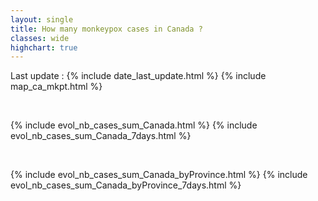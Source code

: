 ```yaml
---
layout: single
title: How many monkeypox cases in Canada ?
classes: wide
highchart: true
---
```


Last update : {% include date_last_update.html %}
{% include map_ca_mkpt.html %}

<!-- <br>  -->
<!-- <link rel="stylesheet" href="assets/font-awesome-4.7.0/css/font-awesome.min.css"> -->
<!-- <link href="//netdna.bootstrapcdn.com/bootstrap/3.0.0/css/bootstrap-glyphicons.css" rel="stylesheet"> -->
<!-- {% include table_variation_mkpt_byProvince.html %} -->

<br>

{% include evol_nb_cases_sum_Canada.html %}
{% include evol_nb_cases_sum_Canada_7days.html %}

<br>

{% include evol_nb_cases_sum_Canada_byProvince.html %}
{% include evol_nb_cases_sum_Canada_byProvince_7days.html %}